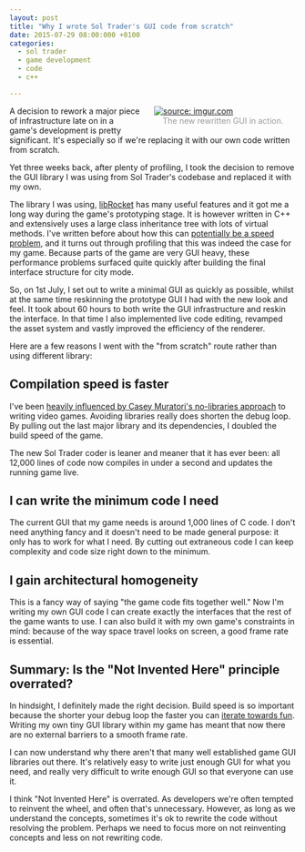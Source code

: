 ```yaml
---
layout: post
title: "Why I wrote Sol Trader's GUI code from scratch"
date: 2015-07-29 08:00:000 +0100
categories:
  - sol trader
  - game development
  - code
  - c++

---
```


<div style='float: right; padding: 0 0 10px 20px; width: 250px'><a href="http://imgur.com/2gwzvYN"><img src="http://i.imgur.com/2gwzvYN.png" title="source: imgur.com"/></a>
<div style='color: #999; padding: 0px 0 0 15px'>The new rewritten GUI in action.</div></div>

A decision to rework a major piece of infrastructure late on in a game's development is pretty significant. It's especially so if we're replacing it with our own code written from scratch.

Yet three weeks back, after plenty of profiling, I took the decision to remove the GUI library I was using from Sol Trader's codebase and replaced it with my own.

The library I was using, [libRocket](http://librocket.com) has many useful features and it got me a long way during the game's prototyping stage. It is however written in C++ and extensively uses a large class inheritance tree with lots of virtual methods. I've written before about how this can [potentially be a speed problem](/2015/04/how-i-doubled-the-speed-of-my-game-by-giving-up-on-c-plus-plus/), and it turns out through profiling that this was indeed the case for my game. Because parts of the game are very GUI heavy, these performance problems surfaced quite quickly after building the final interface structure for city mode.

So, on 1st July, I set out to write a minimal GUI as quickly as possible, whilst at the same time reskinning the prototype GUI I had with the new look and feel. It took about 60 hours to both write the GUI infrastructure and reskin the interface. In that time I also implemented live code editing, revamped the asset system and vastly improved the efficiency of the renderer.

Here are a few reasons I went with the "from scratch" route rather than using different library:

## Compilation speed is faster

I've been [heavily influenced by Casey Muratori's no-libraries approach](/2015/01/seven-things-i-ve-learnt-in-3-years-coding-my-first-indie-game/) to writing video games. Avoiding libraries really does shorten the debug loop. By pulling out the last major library and its dependencies, I doubled the build speed of the game.

The new Sol Trader coder is leaner and meaner that it has ever been: all 12,000 lines of code now compiles in under a second and updates the running game live.

## I can write the minimum code I need

The current GUI that my game needs is around 1,000 lines of C code. I don't need anything fancy and it doesn't need to be made general purpose: it only has to work for what I need. By cutting out extraneous code I can keep complexity and code size right down to the minimum.

## I gain architectural homogeneity

This is a fancy way of saying "the game code fits together well." Now I'm writing my own GUI code I can create exactly the interfaces that the rest of the game wants to use. I can also build it with my own game's constraints in mind: because of the way space travel looks on screen, a good frame rate is essential.

## Summary: Is the "Not Invented Here" principle overrated?

In hindsight, I definitely made the right decision. Build speed is so important because the shorter your debug loop the faster you can [iterate towards fun](/2015/04/how-to-choose-between-realism-and-fun/). Writing my own tiny GUI library within my game has meant that now there are no external barriers to a smooth frame rate.

I can now understand why there aren't that many well established game GUI libraries out there. It's relatively easy to write just enough GUI for what you need, and really very difficult to write enough GUI so that everyone can use it.

I think "Not Invented Here" is overrated. As developers we're often tempted to reinvent the wheel, and often that's unnecessary. However, as long as we understand the concepts, sometimes it's ok to rewrite the code without resolving the problem. Perhaps we need to focus more on not reinventing concepts and less on not rewriting code.
